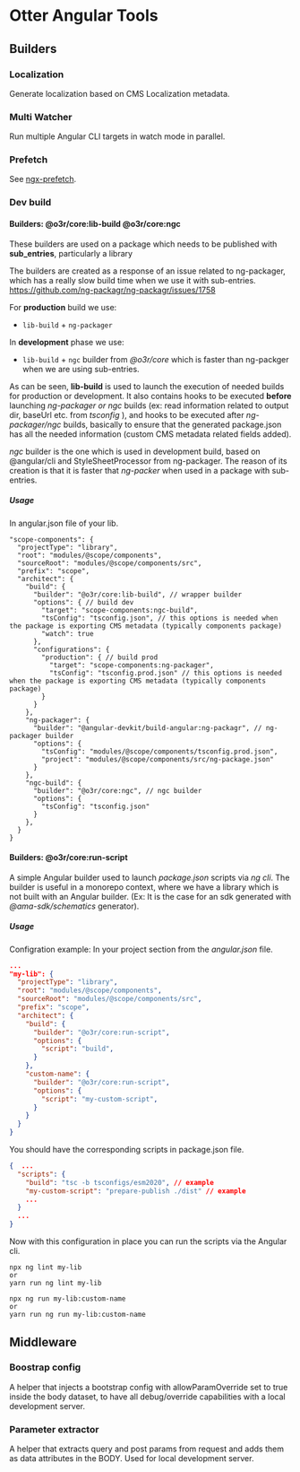# Otter Angular Tools

## Builders

### Localization

Generate localization based on CMS Localization metadata.

### Multi Watcher

Run multiple Angular CLI targets in watch mode in parallel.

### Prefetch

See [ngx-prefetch](https://github.com/AmadeusITGroup/ngx-prefetch).

### Dev build

#### Builders: @o3r/core:lib-build  @o3r/core:ngc

These builders are used on a package which needs to be published with __sub_entries__, particularly a library

The builders are created as a response of an issue related to ng-packager, which has a really slow build time when we use it with sub-entries.
<https://github.com/ng-packagr/ng-packagr/issues/1758>

For __production__ build we use:

- `lib-build` + `ng-packager`

In __development__ phase we use:

- `lib-build` + `ngc` builder from _@o3r/core_ which is faster than ng-packger when we are using sub-entries.

As can be seen, __lib-build__ is used to launch the execution of needed builds for production or development.
It also contains hooks to be executed __before__ launching _ng-packager or ngc_ builds (ex: read information related to output dir,
baseUrl etc. from _tsconfig_ ), and hooks to be executed after _ng-packager/ngc_ builds, basically to ensure that the generated package.json has all the needed information (custom CMS metadata related fields added).

_ngc_ builder is the one which is used in development build, based on @angular/cli and StyleSheetProcessor from ng-packager. The reason of its creation is that it is faster that _ng-packer_ when used in a package with sub-entries.

##### Usage

In angular.json file of your lib.

```json5
"scope-components": {
  "projectType": "library",
  "root": "modules/@scope/components",
  "sourceRoot": "modules/@scope/components/src",
  "prefix": "scope",
  "architect": {
    "build": {
      "builder": "@o3r/core:lib-build", // wrapper builder
      "options": { // build dev
        "target": "scope-components:ngc-build",
        "tsConfig": "tsconfig.json", // this options is needed when the package is exporting CMS metadata (typically components package)
        "watch": true
      },
      "configurations": {
        "production": { // build prod
          "target": "scope-components:ng-packager",
          "tsConfig": "tsconfig.prod.json" // this options is needed when the package is exporting CMS metadata (typically components package)
        }
      }
    },
    "ng-packager": {
      "builder": "@angular-devkit/build-angular:ng-packagr", // ng-packager builder
      "options": {
        "tsConfig": "modules/@scope/components/tsconfig.prod.json",
        "project": "modules/@scope/components/src/ng-package.json"
      }
    },
    "ngc-build": {
      "builder": "@o3r/core:ngc", // ngc builder
      "options": {
        "tsConfig": "tsconfig.json"
      }
    },
  }
}
```

#### Builders: @o3r/core:run-script

A simple Angular builder used to launch _package.json_ scripts via _ng cli_.
The builder is useful in a monorepo context, where we have a library which is not built with an Angular builder. (Ex: It is the case for an sdk generated with _@ama-sdk/schematics_ generator).
##### Usage

Configration example:
In your project section from the _angular.json_ file.

```json
...
"my-lib": {
  "projectType": "library",
  "root": "modules/@scope/components",
  "sourceRoot": "modules/@scope/components/src",
  "prefix": "scope",
  "architect": {
    "build": {
      "builder": "@o3r/core:run-script",
      "options": {
        "script": "build",
      }
    },
    "custom-name": {
      "builder": "@o3r/core:run-script",
      "options": {
        "script": "my-custom-script",
      }
    }
  }
}
```

You should have the corresponding scripts in package.json file.

```json
{  ...
  "scripts": {
    "build": "tsc -b tsconfigs/esm2020", // example
    "my-custom-script": "prepare-publish ./dist" // example
    ...
  }
  ...
}
```
Now with this configuration in place you can run the scripts via the Angular cli.
```
npx ng lint my-lib
or
yarn run ng lint my-lib
```
```
npx ng run my-lib:custom-name
or
yarn run ng run my-lib:custom-name
```

## Middleware

### Boostrap config

A helper that injects a bootstrap config with allowParamOverride set to true inside the body dataset, to have all debug/override capabilities with a local development server.

### Parameter extractor

A helper that extracts query and post params from request and adds them as data attributes in the BODY. Used for local development server.
